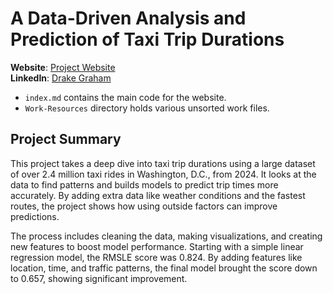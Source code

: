 # A Data-Driven Analysis and Prediction of Taxi Trip Durations

**Website**: [Project Website](https://dgraham6.github.io/Taxi-EDA/)  
**LinkedIn**: [Drake Graham](https://www.linkedin.com/feed/)  

- `index.md` contains the main code for the website.
- `Work-Resources` directory holds various unsorted work files.

## Project Summary

This project takes a deep dive into taxi trip durations using a large dataset of over 2.4 million taxi rides in Washington, D.C., from 2024. It looks at the data to find patterns and builds models to predict trip times more accurately. By adding extra data like weather conditions and the fastest routes, the project shows how using outside factors can improve predictions.

The process includes cleaning the data, making visualizations, and creating new features to boost model performance. Starting with a simple linear regression model, the RMSLE score was 0.824. By adding features like location, time, and traffic patterns, the final model brought the score down to 0.657, showing significant improvement.

